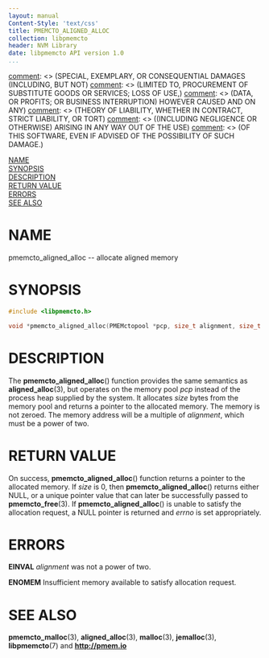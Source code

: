 ```yaml
---
layout: manual
Content-Style: 'text/css'
title: PMEMCTO_ALIGNED_ALLOC
collection: libpmemcto
header: NVM Library
date: libpmemcto API version 1.0
...
```


[comment]: <> (Copyright 2017, Intel Corporation)

[comment]: <> (Redistribution and use in source and binary forms, with or without)
[comment]: <> (modification, are permitted provided that the following conditions)
[comment]: <> (are met:)
[comment]: <> (    * Redistributions of source code must retain the above copyright)
[comment]: <> (      notice, this list of conditions and the following disclaimer.)
[comment]: <> (    * Redistributions in binary form must reproduce the above copyright)
[comment]: <> (      notice, this list of conditions and the following disclaimer in)
[comment]: <> (      the documentation and/or other materials provided with the)
[comment]: <> (      distribution.)
[comment]: <> (    * Neither the name of the copyright holder nor the names of its)
[comment]: <> (      contributors may be used to endorse or promote products derived)
[comment]: <> (      from this software without specific prior written permission.)

[comment]: <> (THIS SOFTWARE IS PROVIDED BY THE COPYRIGHT HOLDERS AND CONTRIBUTORS)
[comment]: <> ("AS IS" AND ANY EXPRESS OR IMPLIED WARRANTIES, INCLUDING, BUT NOT)
[comment]: <> (LIMITED TO, THE IMPLIED WARRANTIES OF MERCHANTABILITY AND FITNESS FOR)
[comment]: <> (A PARTICULAR PURPOSE ARE DISCLAIMED. IN NO EVENT SHALL THE COPYRIGHT)
[comment]: <> (OWNER OR CONTRIBUTORS BE LIABLE FOR ANY DIRECT, INDIRECT, INCIDENTAL,)
[comment]: <> (SPECIAL, EXEMPLARY, OR CONSEQUENTIAL DAMAGES (INCLUDING, BUT NOT)
[comment]: <> (LIMITED TO, PROCUREMENT OF SUBSTITUTE GOODS OR SERVICES; LOSS OF USE,)
[comment]: <> (DATA, OR PROFITS; OR BUSINESS INTERRUPTION) HOWEVER CAUSED AND ON ANY)
[comment]: <> (THEORY OF LIABILITY, WHETHER IN CONTRACT, STRICT LIABILITY, OR TORT)
[comment]: <> ((INCLUDING NEGLIGENCE OR OTHERWISE) ARISING IN ANY WAY OUT OF THE USE)
[comment]: <> (OF THIS SOFTWARE, EVEN IF ADVISED OF THE POSSIBILITY OF SUCH DAMAGE.)

[comment]: <> (pmemcto_aligned_alloc.3 -- man page for libpmemcto)

[NAME](#name)<br />
[SYNOPSIS](#synopsis)<br />
[DESCRIPTION](#description)<br />
[RETURN VALUE](#return-value)<br />
[ERRORS](#errors)<br />
[SEE ALSO](#see-also)<br />


# NAME #

pmemcto_aligned_alloc -- allocate aligned memory


# SYNOPSIS #

```c
#include <libpmemcto.h>

void *pmemcto_aligned_alloc(PMEMctopool *pcp, size_t alignment, size_t size);
```


# DESCRIPTION #

The **pmemcto_aligned_alloc**() function provides the same semantics
as **aligned_alloc**(3), but operates on the memory pool *pcp* instead
of the process heap supplied by the system.  It allocates *size* bytes from
the memory pool and returns a pointer to the allocated memory.
The memory is not zeroed.
The memory address will be a multiple of *alignment*, which must be a power
of two.


# RETURN VALUE #

On success, **pmemcto_aligned_alloc**() function returns a pointer to the
allocated memory.
If *size* is 0, then **pmemcto_aligned_alloc**() returns either NULL,
or a unique pointer value that can later be successfully passed
to **pmemcto_free**(3).  If **pmemcto_aligned_alloc**() is unable to satisfy
the allocation request, a NULL pointer is returned and *errno* is set
appropriately.


# ERRORS #

**EINVAL** *alignment* was not a power of two.

**ENOMEM** Insufficient memory available to satisfy allocation request.


# SEE ALSO #

**pmemcto_malloc**(3), **aligned_alloc**(3), **malloc**(3),
**jemalloc**(3), **libpmemcto**(7) and **<http://pmem.io>**
